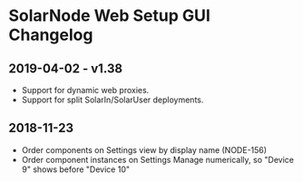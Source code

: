 # SolarNode Web Setup GUI Changelog

## 2019-04-02 - v1.38

 * Support for dynamic web proxies.
 * Support for split SolarIn/SolarUser deployments.

## 2018-11-23

 * Order components on Settings view by display name (NODE-156)
 * Order component instances on Settings Manage numerically, so "Device 9"
   shows before "Device 10"
